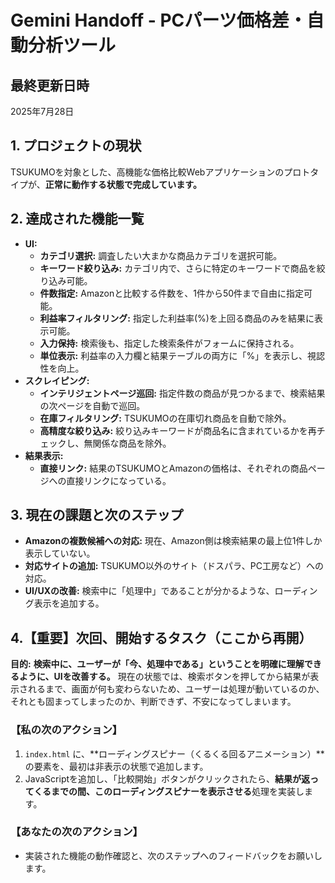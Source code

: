 # Gemini Handoff - PCパーツ価格差・自動分析ツール

## 最終更新日時
2025年7月28日

## 1. プロジェクトの現状
TSUKUMOを対象とした、高機能な価格比較Webアプリケーションのプロトタイプが、**正常に動作する状態で完成しています。**

## 2. 達成された機能一覧
- **UI:**
  - **カテゴリ選択:** 調査したい大まかな商品カテゴリを選択可能。
  - **キーワード絞り込み:** カテゴリ内で、さらに特定のキーワードで商品を絞り込み可能。
  - **件数指定:** Amazonと比較する件数を、1件から50件まで自由に指定可能。
  - **利益率フィルタリング:** 指定した利益率(%)を上回る商品のみを結果に表示可能。
  - **入力保持:** 検索後も、指定した検索条件がフォームに保持される。
  - **単位表示:** 利益率の入力欄と結果テーブルの両方に「%」を表示し、視認性を向上。
- **スクレイピング:**
  - **インテリジェントページ巡回:** 指定件数の商品が見つかるまで、検索結果の次ページを自動で巡回。
  - **在庫フィルタリング:** TSUKUMOの在庫切れ商品を自動で除外。
  - **高精度な絞り込み:** 絞り込みキーワードが商品名に含まれているかを再チェックし、無関係な商品を除外。
- **結果表示:**
  - **直接リンク:** 結果のTSUKUMOとAmazonの価格は、それぞれの商品ページへの直接リンクになっている。

## 3. 現在の課題と次のステップ
- **Amazonの複数候補への対応:** 現在、Amazon側は検索結果の最上位1件しか表示していない。
- **対応サイトの追加:** TSUKUMO以外のサイト（ドスパラ、PC工房など）への対応。
- **UI/UXの改善:** 検索中に「処理中」であることが分かるような、ローディング表示を追加する。

## 4.【重要】次回、開始するタスク（ここから再開）
**目的:** **検索中に、ユーザーが「今、処理中である」ということを明確に理解できるように、UIを改善する。**
現在の状態では、検索ボタンを押してから結果が表示されるまで、画面が何も変わらないため、ユーザーは処理が動いているのか、それとも固まってしまったのか、判断できず、不安になってしまいます。

### 【私の次のアクション】
1.  `index.html` に、**ローディングスピナー（くるくる回るアニメーション）**の要素を、最初は非表示の状態で追加します。
2.  JavaScriptを追加し、「比較開始」ボタンがクリックされたら、**結果が返ってくるまでの間、このローディングスピナーを表示させる**処理を実装します。

### 【あなたの次のアクション】
- 実装された機能の動作確認と、次のステップへのフィードバックをお願いします。